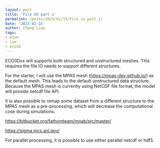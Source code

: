 ```yaml
---
layout: post
title: 'File IO part 1'
permalink: /posts/2023/02/15/file_io_part_1/
date: '2023-02-15'
author: Chang Liao
tags:
- e3sm
- lsm
- eco3d
---
```


ECO3Dxx will supports both structured and unstructured meshes. This requires the file IO needs to support different structures.

For the starter, I will use the MPAS mesh (https://mpas-dev.github.io/) as the default mesh. This leads to the default unstructured data structure.
Because the MPAS mesh is currently using NetCDF file format, the model will provide netcdf file API.

It is also possible to remap some dataset from a different structure to the MPAS mesh as a pre-processing, which will decrease the computational cose during simulations.

https://bitbucket.org/fathomteam/moab/src/master/

https://sigma.mcs.anl.gov/

For parallel processing, it is possible to use either parallel netcdf or hdf5.

